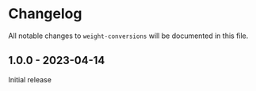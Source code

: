 # Changelog

All notable changes to `weight-conversions` will be documented in this file.

## 1.0.0 - 2023-04-14

Initial release
